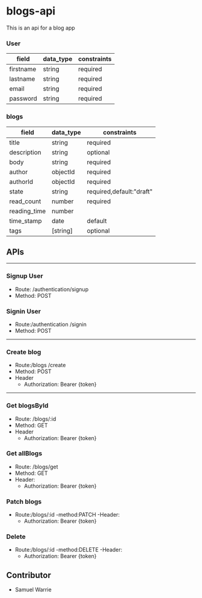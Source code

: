 # blogs-api
This is an api for a blog app

### User
| field  |  data_type | constraints  |
|---|---|---|
|  firstname | string  |  required |
|  lastname  |  string |  required |
|  email     | string  |  required |
|  password |   string |  required |


### blogs
| field  |  data_type | constraints  |
|---|---|---|
|  title |  string |  required |
|  description|   string  |  optional  |
|  body  | string |  required  |
|  author   | objectId |  required |
|  authorId |   objectId |  required  |
|  state | string  |  required,default:"draft"|
|  read_count |  number |  required |
|  reading_time |  number |  |
|  time_stamp |  date |  default |
|  tags|  [string] | optional |




## APIs
---

### Signup User

- Route: /authentication/signup
- Method: POST

### Signin User

- Route:/authentication /signin
- Method: POST

---
### Create blog

- Route:/blogs /create
- Method: POST
- Header
    - Authorization: Bearer {token}
---
### Get blogsById

- Route: /blogs/:id
- Method: GET
- Header
    - Authorization: Bearer {token}


### Get allBlogs

- Route: /blogs/get
- Method: GET
- Header:
    - Authorization: Bearer {token}
    
### Patch blogs
- Route:/blogs/:id
-method:PATCH
-Header:
    - Authorization: Bearer {token}

### Delete
- Route:/blogs/:id
-method:DELETE
-Header:
    - Authorization: Bearer {token}
     
## Contributor
- Samuel Warrie
